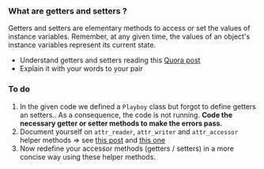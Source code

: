 ### What are getters and setters ?
Getters and setters are elementary methods to access or set the values of instance variables. Remember, at any given time, the values of an object's instance variables represent its current state. 

* Understand getters and setters reading this [Quora post](http://www.quora.com/Ruby-programming-language/What-are-setters-and-getters-in-Ruby)
* Explain it with your words to your pair

### To do
1. In the given code we defined a `Playboy` class but forgot to define getters an setters.. As a consequence, the code is not running. **Code the necessary getter or setter methods to make the errors pass.**  
2. Document yourself on `attr_reader`, `attr_writer` and `attr_accessor` helper methods => see [this post](http://stackoverflow.com/questions/5046831/why-use-rubys-attr-accessor-attr-reader-and-attr-writer) and [this one](http://stackoverflow.com/questions/4370960/what-is-attr-accessor-in-ruby)
3. Now redefine your accessor methods (getters / setters) in a more concise way using these helper methods.